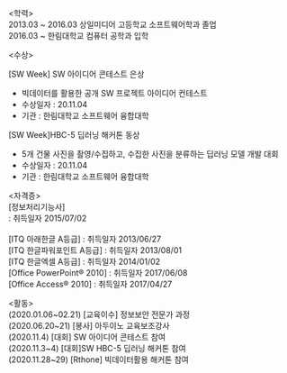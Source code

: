 <학력><br>
2013.03 ~ 2016.03 상일미디어 고등학교 소프트웨어학과 졸업 <br>
2016.03 ~         한림대학교 컴퓨터 공학과 입학<br>

<수상><br>

[SW Week] SW  아이디어 콘테스트 은상 <br>
 - 빅데이터를 활용한 공개 SW 프로젝트 아이디어 컨테스트<br>
 - 수상일자 : 20.11.04<br>
 - 기관 : 한림대학교 소프트웨어 융합대학<br>
 
[SW Week]HBC-5 딥러닝 해커톤 동상 <br>
- 5개 건물 사진을 촬영/수집하고, 수집한 사진을 분류하는 딥러닝 모델 개발 대회<br>
- 수상일자 : 20.11.04 <br>
- 기관 : 한림대학교 소프트웨어 융합대학<br>

<자격증> <br>
[정보처리기능사]       
  : 취득일자 2015/07/02    
<br>
[ITQ 아래한글 A등급]
 : 취득일자 2013/06/27
 <br>
[ITQ 한글파워포인트 A등급]
 : 취득일자 2013/08/01
<br>
[ITQ 한글엑셀 A등급]
 : 취득일자 2014/01/02
<br>
[Office PowerPoint® 2010]
 : 취득일자 2017/06/08
<br>
[Office Access® 2010]
 : 취득일자 2017/04/27
 
 <활동><br>
 (2020.01.06~02.21) [교육이수] 정보보안 전문가 과정<br>
 (2020.06.20~21) [봉사] 아두이노 교육보조강사<br>
 (2020.11.4) [대회] SW  아이디어 콘테스트 참여 <br>
 (2020.11.3~4) [대회]SW HBC-5 딥러닝 해커톤 참여 <br>
 (2020.11.28~29) [Rthone] 빅데이터활용 해커톤 참여 <br>
 

